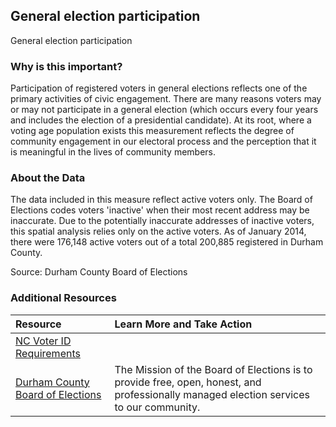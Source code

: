 ## General election participation
General election participation

### Why is this important?
Participation of registered voters in general elections reflects one of the primary activities of civic engagement. There are many reasons voters may or may not participate in a general election (which occurs every four years and includes the election of a presidential candidate). At its root, where a voting age population exists this measurement reflects the degree of community engagement in our electoral process and the perception that it is meaningful in the lives of community members.

### About the Data
The data included in this measure reflect active voters only. The Board of Elections codes voters 'inactive' when their most recent address may be inaccurate. Due to the potentially inaccurate addresses of inactive voters, this spatial analysis relies only on the active voters. As of January 2014, there were 176,148 active voters out of a total 200,885 registered in Durham County. 

Source: Durham County Board of Elections 

### Additional Resources

|Resource | Learn More and Take Action | 
|:--- | :--- |
|[NC Voter ID Requirements](http://voterid.nc.gov/) |  
|[Durham County Board of Elections](http://dconc.gov/government/departments-a-e/board-of-elections)| The Mission of the Board of Elections is to provide free, open, honest, and professionally managed election services to our community.
